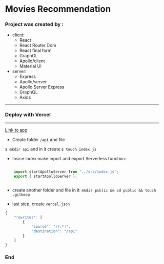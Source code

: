 Movies Recommendation
=============
### Project was created by :
+ client:
	+ React
	+ React Router Dom
	+ React final form
	+ GraphGL
	+ Apollo/client
	+ Material UI
+ server:
	+ Express
	+ Apollo/server
	+ Apollo Server Express
	+ GraphQL
	+ Axios

----
### Deploy with Vercel

----

[Link to app](https://movies-recommend-one.vercel.app/ "go to app")



- Create folder `/api` and file 

`$ mkdir api`  and in it create `$ touch index.js`

- Insice index make inport and export Serverless function:
```javascript

    import startApolloServer from "../src/index.js";
    export { startApolloServer };
	 
```
- create another folder and file in it:
`mkdir public && cd public && touch .gitkeep`

- last step, create `vercel.json`

```javascript
{
	"rewrites": [
		{
			"source": "/(.*)",
			"destination": "/api"
		}
	]
}
```



### End
